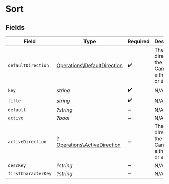 # Sort


## Fields

| Field                                                                      | Type                                                                       | Required                                                                   | Description                                                                | Example                                                                    |
| -------------------------------------------------------------------------- | -------------------------------------------------------------------------- | -------------------------------------------------------------------------- | -------------------------------------------------------------------------- | -------------------------------------------------------------------------- |
| `defaultDirection`                                                         | [Operations\DefaultDirection](../../Models/Operations/DefaultDirection.md) | :heavy_check_mark:                                                         | The direction of the sort. Can be either `asc` or `desc`.<br/>             | asc                                                                        |
| `key`                                                                      | *string*                                                                   | :heavy_check_mark:                                                         | N/A                                                                        | titleSort                                                                  |
| `title`                                                                    | *string*                                                                   | :heavy_check_mark:                                                         | N/A                                                                        | Title                                                                      |
| `default`                                                                  | *?string*                                                                  | :heavy_minus_sign:                                                         | N/A                                                                        | asc                                                                        |
| `active`                                                                   | *?bool*                                                                    | :heavy_minus_sign:                                                         | N/A                                                                        | false                                                                      |
| `activeDirection`                                                          | [?Operations\ActiveDirection](../../Models/Operations/ActiveDirection.md)  | :heavy_minus_sign:                                                         | The direction of the sort. Can be either `asc` or `desc`.<br/>             | asc                                                                        |
| `descKey`                                                                  | *?string*                                                                  | :heavy_minus_sign:                                                         | N/A                                                                        | titleSort:desc                                                             |
| `firstCharacterKey`                                                        | *?string*                                                                  | :heavy_minus_sign:                                                         | N/A                                                                        | /library/sections/2/firstCharacter                                         |